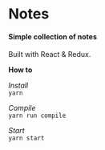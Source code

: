 # Notes

#### Simple collection of notes

Built with React & Redux.  

**How to**

*Install*  
`yarn`  

*Compile*  
`yarn run compile`  

*Start*  
`yarn start`  
